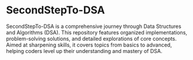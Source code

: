 # SecondStepTo-DSA
SecondStepTo-DSA is a comprehensive journey through Data Structures and Algorithms (DSA). This repository features organized implementations, problem-solving solutions, and detailed explorations of core concepts. Aimed at sharpening skills, it covers topics from basics to advanced, helping coders level up their understanding and mastery of DSA.
